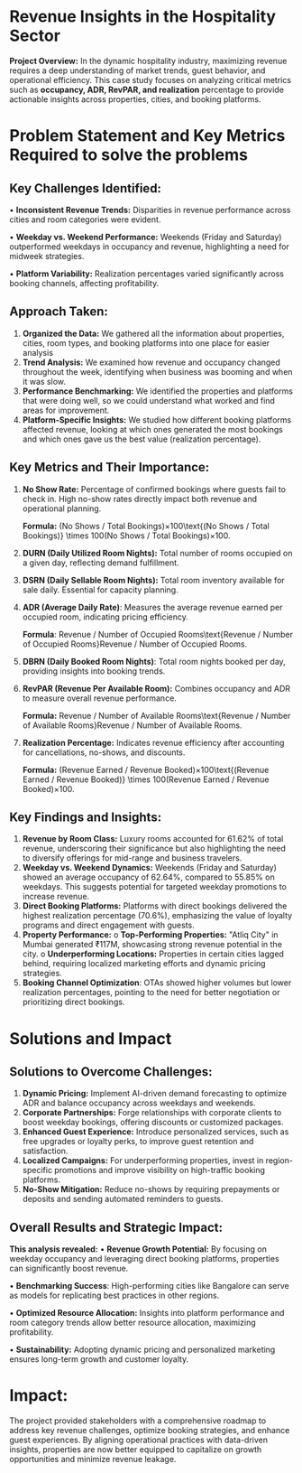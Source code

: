 # Revenue Insights in the Hospitality Sector 
**Project Overview:**
In the dynamic hospitality industry, maximizing revenue requires a deep understanding of market trends, guest behavior, and operational efficiency. 
This case study focuses on analyzing critical metrics such as **occupancy, ADR, RevPAR, and realization** percentage to provide actionable insights across properties, cities, and booking platforms.

# Problem Statement and Key Metrics Required to solve the problems

## Key Challenges Identified:
•	**Inconsistent Revenue Trends:** Disparities in revenue performance across cities and room categories were evident.

•	**Weekday vs. Weekend Performance:** Weekends (Friday and Saturday) outperformed weekdays in occupancy and revenue, highlighting a need for midweek strategies.

•	**Platform Variability:** Realization percentages varied significantly across booking channels, affecting profitability.

## Approach Taken:
1.	**Organized the Data:** We gathered all the information about properties, cities, room types, and booking platforms into one place for easier analysis
2.	**Trend Analysis:** We examined how revenue and occupancy changed throughout the week, identifying when business was booming and when it was slow.
3.	**Performance Benchmarking:** We identified the properties and platforms that were doing well, so we could understand what worked and find areas for improvement.
4.	**Platform-Specific Insights:** We studied how different booking platforms affected revenue, looking at which ones generated the most bookings and which ones gave us the best value (realization percentage).

## Key Metrics and Their Importance:
1.	**No Show Rate:** Percentage of confirmed bookings where guests fail to check in. High no-show rates directly impact both revenue and operational planning.
   
    **Formula:** (No Shows / Total Bookings)×100\text{(No Shows / Total Bookings)} \times 100(No Shows / Total Bookings)×100.
3.	**DURN (Daily Utilized Room Nights):** Total number of rooms occupied on a given day, reflecting demand fulfillment.
4.	**DSRN (Daily Sellable Room Nights):** Total room inventory available for sale daily. Essential for capacity planning.
5.	**ADR (Average Daily Rate)**: Measures the average revenue earned per occupied room, indicating pricing efficiency.
   
    **Formula**: Revenue / Number of Occupied Rooms\text{Revenue / Number of Occupied Rooms}Revenue / Number of Occupied Rooms.
7.	**DBRN (Daily Booked Room Nights)**: Total room nights booked per day, providing insights into booking trends.
8.	**RevPAR (Revenue Per Available Room):** Combines occupancy and ADR to measure overall revenue performance.
   
    **Formula:** Revenue / Number of Available Rooms\text{Revenue / Number of Available Rooms}Revenue / Number of Available Rooms.
10.	**Realization Percentage:** Indicates revenue efficiency after accounting for cancellations, no-shows, and discounts.
    
    **Formula:** (Revenue Earned / Revenue Booked)×100\text{(Revenue Earned / Revenue Booked)} \times 100(Revenue Earned / Revenue Booked)×100.

## Key Findings and Insights:
1.	**Revenue by Room Class:** Luxury rooms accounted for 61.62% of total revenue, underscoring their significance but also highlighting the need to diversify offerings for mid-range and business travelers.
2.	**Weekday vs. Weekend Dynamics:** Weekends (Friday and Saturday) showed an average occupancy of 62.64%, compared to 55.85% on weekdays. This suggests potential for targeted weekday promotions to increase revenue.
3.	**Direct Booking Platforms:** Platforms with direct bookings delivered the highest realization percentage (70.6%), emphasizing the value of loyalty programs and direct engagement with guests.
4.	**Property Performance:**
        o	**Top-Performing Properties:** "Atliq City" in Mumbai generated ₹117M, showcasing strong revenue potential in the city.
        o	**Underperforming Locations:** Properties in certain cities lagged behind, requiring localized marketing efforts and dynamic pricing strategies.
5.	**Booking Channel Optimization**: OTAs showed higher volumes but lower realization percentages, pointing to the need for better negotiation or prioritizing direct bookings.

# Solutions and Impact

## Solutions to Overcome Challenges:
1.	**Dynamic Pricing:** Implement AI-driven demand forecasting to optimize ADR and balance occupancy across weekdays and weekends.
2.	**Corporate Partnerships:** Forge relationships with corporate clients to boost weekday bookings, offering discounts or customized packages.
3.	**Enhanced Guest Experience:** Introduce personalized services, such as free upgrades or loyalty perks, to improve guest retention and satisfaction.
4.	**Localized Campaigns:** For underperforming properties, invest in region-specific promotions and improve visibility on high-traffic booking platforms.
5.	**No-Show Mitigation:** Reduce no-shows by requiring prepayments or deposits and sending automated reminders to guests.

## Overall Results and Strategic Impact:
**This analysis revealed:**
•	**Revenue Growth Potential:** By focusing on weekday occupancy and leveraging direct booking platforms, properties can significantly boost revenue.

•	**Benchmarking Success**: High-performing cities like Bangalore can serve as models for replicating best practices in other regions.

•	**Optimized Resource Allocation:** Insights into platform performance and room category trends allow better resource allocation, maximizing profitability.

•	**Sustainability:** Adopting dynamic pricing and personalized marketing ensures long-term growth and customer loyalty.

# Impact:
The project provided stakeholders with a comprehensive roadmap to address key revenue challenges, optimize booking strategies, and enhance guest experiences. 
By aligning operational practices with data-driven insights, properties are now better equipped to capitalize on growth opportunities and minimize revenue leakage.




